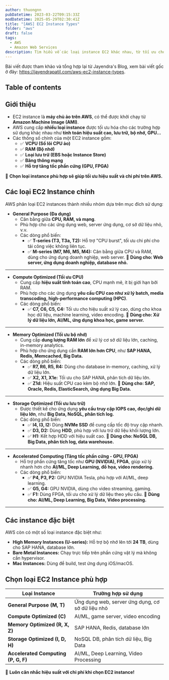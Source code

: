 ```yaml
---
author: thuongnn
pubDatetime: 2023-03-22T09:15:33Z
modDatetime: 2025-05-29T02:30:41Z
title: "[AWS] EC2 Instance Types"
folder: "aws"
draft: false
tags:
  - AWS
  - Amazon Web Services
description: Tìm hiểu về các loại instance EC2 khác nhau, từ tối ưu cho tính toán đến lưu trữ, và cách chọn loại instance phù hợp
---
```


Bài viết được tham khảo và tổng hợp lại từ Jayendra's Blog, xem bài viết gốc ở đây: https://jayendrapatil.com/aws-ec2-instance-types.

## Table of contents

## Giới thiệu

- EC2 instance là **máy chủ ảo trên AWS**, có thể được khởi chạy từ **Amazon Machine Image (AMI)**.
- AWS cung cấp **nhiều loại instance** được tối ưu hóa cho các trường hợp sử dụng khác nhau như **tính toán hiệu suất cao, lưu trữ, bộ nhớ, GPU...**
- Các thông số chính của một EC2 instance gồm:
  - ✅ **VCPU (Số lõi CPU ảo)**
  - ✅ **RAM (Bộ nhớ)**
  - ✅ **Loại lưu trữ (EBS hoặc Instance Store)**
  - ✅ **Băng thông mạng**
  - ✅ **Hỗ trợ tăng tốc phần cứng (GPU, FPGA)**

📌 **Chọn loại instance phù hợp sẽ giúp tối ưu hiệu suất và chi phí trên AWS.**

## **Các loại EC2 Instance chính**

AWS phân loại EC2 instances thành nhiều nhóm dựa trên mục đích sử dụng:

- **General Purpose (Đa dụng)**
  - Cân bằng giữa **CPU, RAM, và mạng**.
  - Phù hợp cho các ứng dụng web, server ứng dụng, cơ sở dữ liệu nhỏ, v.v.
  - Các dòng phổ biến:
    - ✅ **T-series (T3, T3a, T2):** Hỗ trợ "CPU burst", tối ưu chi phí cho tải công việc không liên tục.
    - ✅ **M-series (M7, M6, M5, M4):** Cân bằng giữa CPU và RAM, dùng cho ứng dụng doanh nghiệp, web server.
      📌 **Dùng cho: Web server, ứng dụng doanh nghiệp, database nhỏ.**

---

- **Compute Optimized (Tối ưu CPU)**
  - Cung cấp **hiệu suất tính toán cao**, CPU mạnh mẽ, ít bị giới hạn bởi RAM.
  - Phù hợp cho các ứng dụng **yêu cầu CPU cao như xử lý batch, media transcoding, high-performance computing (HPC)**.
  - Các dòng phổ biến:
    - ✅ **C7, C6, C5, C4:** Tối ưu cho hiệu suất xử lý cao, dùng cho khoa học dữ liệu, machine learning, video encoding.
      📌 **Dùng cho: Xử lý dữ liệu lớn, AI/ML, ứng dụng khoa học, game server.**

---

- **Memory Optimized (Tối ưu bộ nhớ)**
  - Cung cấp **dung lượng RAM lớn** để xử lý cơ sở dữ liệu lớn, caching, in-memory analytics.
  - Phù hợp cho ứng dụng cần **RAM lớn hơn CPU**, như **SAP HANA, Redis, Memcached, Big Data.**
  - Các dòng phổ biến:
    - ✅ **R7, R6, R5, R4:** Dùng cho database in-memory, caching, xử lý dữ liệu lớn.
    - ✅ **X2, X1, X1e:** Tối ưu cho SAP HANA, phân tích dữ liệu lớn.
    - ✅ **Z1d:** Hiệu suất CPU cao kèm bộ nhớ lớn.
      📌 **Dùng cho: SAP, Oracle, Redis, ElasticSearch, ứng dụng Big Data.**

---

- **Storage Optimized (Tối ưu lưu trữ)**
  - Được thiết kế cho ứng dụng **yêu cầu truy cập IOPS cao, đọc/ghi dữ liệu lớn**, như **Big Data, NoSQL, phân tích log.**
  - Các dòng phổ biến:
    - ✅ **I4, I3, I2:** Dùng **NVMe SSD** để cung cấp tốc độ truy cập nhanh.
    - ✅ **D3, D2:** Dùng **HDD**, phù hợp với lưu trữ dữ liệu khối lượng lớn.
    - ✅ **H1:** Kết hợp HDD với hiệu suất cao.
      📌 **Dùng cho: NoSQL DB, Big Data, phân tích log, data warehouse.**

---

- **Accelerated Computing (Tăng tốc phần cứng - GPU, FPGA)**
  - Hỗ trợ phần cứng tăng tốc như **GPU (NVIDIA), FPGA**, giúp xử lý nhanh hơn cho **AI/ML, Deep Learning, đồ họa, video rendering.**
  - Các dòng phổ biến:
    - ✅ **P4, P3, P2:** GPU NVIDIA Tesla, phù hợp với AI/ML, deep learning.
    - ✅ **G5, G4:** GPU NVIDIA, dùng cho video streaming, gaming.
    - ✅ **F1:** Dùng FPGA, tối ưu cho xử lý dữ liệu theo yêu cầu.
      📌 **Dùng cho: AI/ML, Deep Learning, Big Data, Video processing.**

---

## Các instance đặc biệt

AWS còn có một số loại instance đặc biệt như:

- **High Memory Instances (U-series):** Hỗ trợ bộ nhớ lên tới **24 TB**, dùng cho SAP HANA, database lớn.
- **Bare Metal Instances:** Chạy trực tiếp trên phần cứng vật lý mà không cần hypervisor.
- **Mac Instances:** Dùng để build, test ứng dụng iOS/macOS.

## **Chọn loại EC2 Instance phù hợp**

| **Loại Instance**                   | **Trường hợp sử dụng**                           |
| ----------------------------------- | ------------------------------------------------ |
| **General Purpose (M, T)**          | Ứng dụng web, server ứng dụng, cơ sở dữ liệu nhỏ |
| **Compute Optimized (C)**           | AI/ML, game server, video encoding               |
| **Memory Optimized (R, X, Z)**      | SAP HANA, Redis, database lớn                    |
| **Storage Optimized (I, D, H)**     | NoSQL DB, phân tích dữ liệu, Big Data            |
| **Accelerated Computing (P, G, F)** | AI/ML, Deep Learning, Video Processing           |

📌 **Luôn cân nhắc hiệu suất với chi phí khi chọn EC2 instance!**
